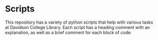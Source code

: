 # Scripts

This repository has a variety of python scripts that help with various tasks at Davidson College Library. Each script has a heading comment with an explanation, as well as a brief comment for each block of code.
